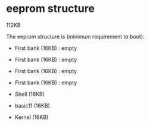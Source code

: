 # eeprom structure

112KB

The eeprom structure is (minimum requirement to boot):

* First bank (16KB) : empty

* First bank (16KB) : empty

* First bank (16KB) : empty

* First bank (16KB) : empty

* Shell (16KB)
* basic11 (16KB)
* Kernel (16KB)

